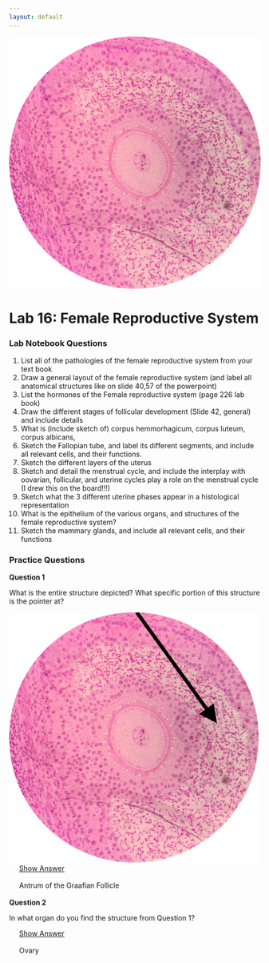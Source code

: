 ```yaml
---
layout: default
---
```



![Splash_IMAGE](./assets/images/splashImage_graafianFollicle.png)
# Lab 16: Female Reproductive System




### Lab Notebook Questions

1.  List all of the pathologies of the female reproductive system from your text book
2.	Draw a general layout of the female reproductive system (and label all anatomical structures like on slide 40,57 of the powerpoint)
3.	List the hormones of the Female reproductive system (page 226 lab book)
4.	Draw the different stages of follicular development (Slide 42, general) and include details 
5.	What is (include sketch of) corpus hemmorhagicum, corpus luteum, corpus albicans, 
6.	Sketch the Fallopian tube, and label its different segments, and include all relevant cells, and their functions. 
7.	Sketch the different layers of the uterus
8.	Sketch and detail the menstrual cycle, and include the interplay with oovarian, follicular, and uterine cycles play a role on the menstrual cycle (I drew this on the board!!!) 
9.	Sketch what the 3 different uterine phases appear in a histological representation
10.	What is the epithelium of the various organs, and structures of the female reproductive system? 
11.	Sketch the mammary glands, and include all relevant cells, and their functions 





<a id="jump-to-practice-questions" class="jump-to-section"> </a>
### Practice Questions

<div class="card">
  <div class="card-header">
    <strong>Question 1</strong>
  </div>
  <div class="card-body">
    <p class="card-text">What is the entire structure depicted? What specific portion of this structure is the pointer at?</p>
    <img src="./assets/images/splashImage_graafianFollicle_pointer.png" width="500">
    <div style="margin-left: 20px;">
    <a class="btn btn-primary" role="button" data-toggle="collapse" href="#collapseExample01" aria-expanded="false" aria-controls="collapseExample"> Show Answer</a>
    <div class="collapse" id="collapseExample01">
      <br>
        <div class="well">
          Antrum of the Graafian Follicle
        </div>
    </div>
  </div>  
</div>
<br>
<div class="card">
  <div class="card-header">
    <strong>Question 2</strong>
  </div>
  <div class="card-body">
    <p class="card-text">In what organ do you find the structure from Question 1?</p>
    <div style="margin-left: 20px;">
    <a class="btn btn-primary" role="button" data-toggle="collapse" href="#collapseExample02" aria-expanded="false" aria-controls="collapseExample"> Show Answer</a>
    <div class="collapse" id="collapseExample02">
      <br>
        <div class="well">
          Ovary
        </div>
    </div>
  </div>  
</div>
<br>